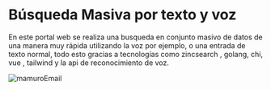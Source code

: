 # Búsqueda Masiva por texto y voz
En este portal web se realiza una busqueda en conjunto masivo de datos de una manera muy rápida utilizando la voz por ejemplo, o una entrada de texto normal, todo esto gracias a tecnologías como zincsearch , golang, chi, vue , tailwind y la api de reconocimiento de voz.


![mamuroEmail](https://user-images.githubusercontent.com/100105456/216748743-c71dfdfa-c0cf-4b72-a69c-5b82014b6d5b.png)
